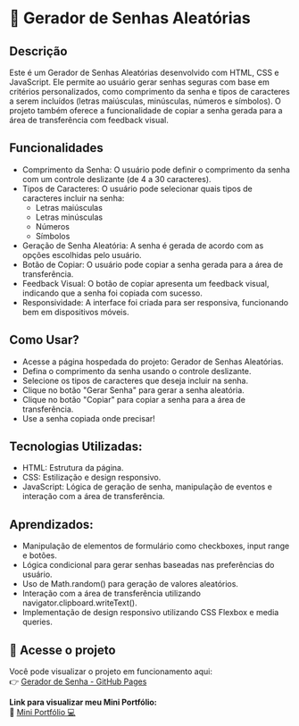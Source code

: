 # 🔁 Gerador de Senhas Aleatórias

## Descrição

Este é um Gerador de Senhas Aleatórias desenvolvido com HTML, CSS e JavaScript. Ele permite ao usuário gerar senhas seguras com base em critérios personalizados, como comprimento da senha e tipos de caracteres a serem incluídos (letras maiúsculas, minúsculas, números e símbolos). O projeto também oferece a funcionalidade de copiar a senha gerada para a área de transferência com feedback visual.

## Funcionalidades

- Comprimento da Senha: O usuário pode definir o comprimento da senha com um controle deslizante (de 4 a 30 caracteres).
- Tipos de Caracteres: O usuário pode selecionar quais tipos de caracteres incluir na senha:
    - Letras maiúsculas
    - Letras minúsculas
    - Números
    - Símbolos
- Geração de Senha Aleatória: A senha é gerada de acordo com as opções escolhidas pelo usuário.
- Botão de Copiar: O usuário pode copiar a senha gerada para a área de transferência.
- Feedback Visual: O botão de copiar apresenta um feedback visual, indicando que a senha foi copiada com sucesso.
- Responsividade: A interface foi criada para ser responsiva, funcionando bem em dispositivos móveis.

## Como Usar?

- Acesse a página hospedada do projeto: Gerador de Senhas Aleatórias.
- Defina o comprimento da senha usando o controle deslizante.
- Selecione os tipos de caracteres que deseja incluir na senha.
- Clique no botão "Gerar Senha" para gerar a senha aleatória.
- Clique no botão "Copiar" para copiar a senha para a área de transferência.
- Use a senha copiada onde precisar!

## Tecnologias Utilizadas:

- HTML: Estrutura da página.
- CSS: Estilização e design responsivo.
- JavaScript: Lógica de geração de senha, manipulação de eventos e interação com a área de transferência.

## Aprendizados:

- Manipulação de elementos de formulário como checkboxes, input range e botões.
- Lógica condicional para gerar senhas baseadas nas preferências do usuário.
- Uso de Math.random() para geração de valores aleatórios.
- Interação com a área de transferência utilizando navigator.clipboard.writeText().
- Implementação de design responsivo utilizando CSS Flexbox e media queries.

## 🔗 Acesse o projeto

Você pode visualizar o projeto em funcionamento aqui:  
👉 [Gerador de Senha - GitHub Pages]()

**Link para visualizar meu Mini Portfólio:**  
🔗 [Mini Portfólio 💻](https://thiagogosilva.github.io/desafio-90dias-dev/)